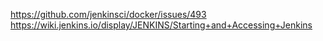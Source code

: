 
https://github.com/jenkinsci/docker/issues/493
https://wiki.jenkins.io/display/JENKINS/Starting+and+Accessing+Jenkins
